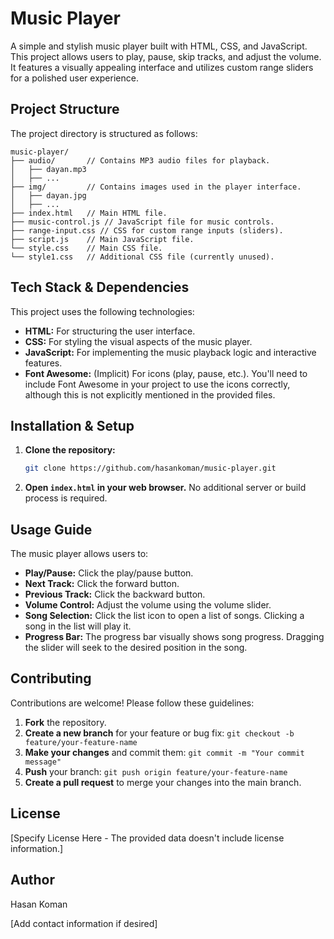 # Music Player

A simple and stylish music player built with HTML, CSS, and JavaScript.  This project allows users to play, pause, skip tracks, and adjust the volume.  It features a visually appealing interface and utilizes custom range sliders for a polished user experience.

## Project Structure

The project directory is structured as follows:

```
music-player/
├── audio/       // Contains MP3 audio files for playback.
│   ├── dayan.mp3
│   ├── ...
├── img/         // Contains images used in the player interface.
│   ├── dayan.jpg
│   ├── ...
├── index.html   // Main HTML file.
├── music-control.js // JavaScript file for music controls.
├── range-input.css // CSS for custom range inputs (sliders).
├── script.js    // Main JavaScript file.
└── style.css    // Main CSS file.
└── style1.css   // Additional CSS file (currently unused).

```

## Tech Stack & Dependencies

This project uses the following technologies:

* **HTML:**  For structuring the user interface.
* **CSS:** For styling the visual aspects of the music player.
* **JavaScript:** For implementing the music playback logic and interactive features.
* **Font Awesome:** (Implicit) For icons (play, pause, etc.).  You'll need to include Font Awesome in your project to use the icons correctly, although this is not explicitly mentioned in the provided files.


## Installation & Setup

1. **Clone the repository:**
   ```bash
   git clone https://github.com/hasankoman/music-player.git
   ```
2. **Open `index.html` in your web browser.**  No additional server or build process is required.

## Usage Guide

The music player allows users to:

* **Play/Pause:** Click the play/pause button.
* **Next Track:** Click the forward button.
* **Previous Track:** Click the backward button.
* **Volume Control:** Adjust the volume using the volume slider.
* **Song Selection:** Click the list icon to open a list of songs. Clicking a song in the list will play it.
* **Progress Bar:** The progress bar visually shows song progress. Dragging the slider will seek to the desired position in the song.


## Contributing

Contributions are welcome!  Please follow these guidelines:

1. **Fork** the repository.
2. **Create a new branch** for your feature or bug fix: `git checkout -b feature/your-feature-name`
3. **Make your changes** and commit them: `git commit -m "Your commit message"`
4. **Push** your branch: `git push origin feature/your-feature-name`
5. **Create a pull request** to merge your changes into the main branch.


## License

[Specify License Here -  The provided data doesn't include license information.]


## Author

Hasan Koman

[Add contact information if desired]
